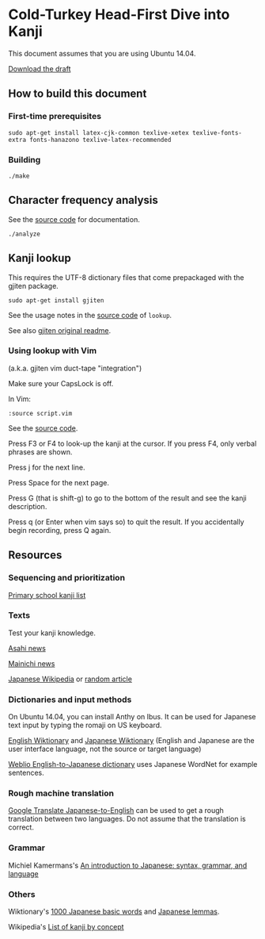 # Cold-Turkey Head-First Dive into Kanji

This document assumes that you are using Ubuntu 14.04.

[Download the draft](https://github.com/edom/research/raw/out/japanese/out/japanese.pdf)

## How to build this document

### First-time prerequisites

```
sudo apt-get install latex-cjk-common texlive-xetex texlive-fonts-extra fonts-hanazono texlive-latex-recommended
```

### Building

```
./make
```

## Character frequency analysis

See the [source code](analyze) for documentation.

```
./analyze
```

## Kanji lookup

This requires the UTF-8 dictionary files
that come prepackaged with the gjiten package.

```
sudo apt-get install gjiten
```

See the usage notes in the [source code](lookup) of `lookup`.

See also [gjiten original readme](https://github.com/2ion/gjiten/blob/master/README.original).

### Using lookup with Vim

(a.k.a. gjiten vim duct-tape "integration")

Make sure your CapsLock is off.

In Vim:

```
:source script.vim
```

See the [source code](script.vim).

Press F3 or F4 to look-up the kanji at the cursor.
If you press F4, only verbal phrases are shown.

Press j for the next line.

Press Space for the next page.

Press G (that is shift-g) to go to the bottom of the result
and see the kanji description.

Press q (or Enter when vim says so) to quit the result.
If you accidentally begin recording, press Q again.

## Resources

### Sequencing and prioritization

[Primary school kanji list](https://en.wikipedia.org/wiki/Ky%C5%8Diku_kanji)

### Texts

Test your kanji knowledge.

[Asahi news](http://www.asahi.com/news/)

[Mainichi news](http://mainichi.jp/today/)

[Japanese Wikipedia](https://ja.wikipedia.org/wiki/%E3%83%A1%E3%82%A4%E3%83%B3%E3%83%9A%E3%83%BC%E3%82%B8)
or
[random article](https://ja.wikipedia.org/wiki/%E7%89%B9%E5%88%A5:%E3%81%8A%E3%81%BE%E3%81%8B%E3%81%9B%E8%A1%A8%E7%A4%BA)

### Dictionaries and input methods

On Ubuntu 14.04, you can install Anthy on Ibus.
It can be used for Japanese text input
by typing the romaji on US keyboard.

[English Wiktionary](https://en.wiktionary.org/wiki/)
and
[Japanese Wiktionary](https://ja.wiktionary.org/wiki/)
(English and Japanese are the user interface language,
not the source or target language)

[Weblio English-to-Japanese dictionary](http://ejje.weblio.jp/)
uses Japanese WordNet for example sentences.

### Rough machine translation

[Google Translate Japanese-to-English](https://translate.google.com/#ja/en/)
can be used to get a rough translation between two languages.
Do not assume that the translation is correct.

### Grammar

Michiel Kamermans's [An introduction to Japanese: syntax, grammar, and language](https://pomax.github.io/nrGrammar/)

### Others

Wiktionary's [1000 Japanese basic words](https://en.wiktionary.org/wiki/Appendix:1000_Japanese_basic_words)
and [Japanese lemmas](https://en.wiktionary.org/wiki/Category:Japanese_lemmas).

Wikipedia's [List of kanji by concept](https://en.wikipedia.org/wiki/List_of_kanji_by_concept)
